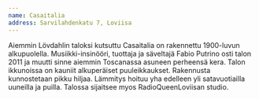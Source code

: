 ```yaml
---
name: Casaitalia
address: Sarvilahdenkatu 7, Loviisa
---
```

Aiemmin Lövdahlin taloksi kutsuttu Casaitalia on rakennettu 1900-luvun alkupuolella. Musiikki-insinööri, tuottaja ja säveltajä Fabio Putrino osti talon  2011 ja muutti sinne aiemmin Toscanassa asuneen perheensä kera. Talon ikkunoissa on kauniit alkuperäiset puuleikkaukset. Rakennusta kunnostetaan pikku hiljaa.  Lämmitys hoituu yha edelleen yli satavuotiailla uuneilla ja puilla. Talossa sijaitsee myos RadioQueenLoviisan studio.